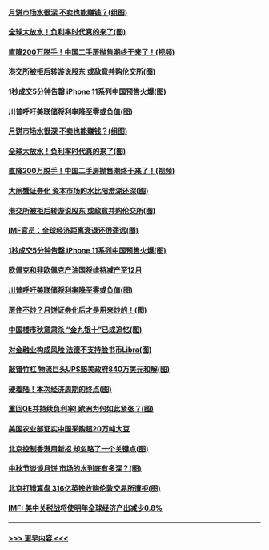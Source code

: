 #### [月饼市场水很深 不卖也能赚钱？(组图)](../pages/p5/907365.md?t=09150255) 
#### [全球大放水！负利率时代真的来了(图)](../pages/p5/907372.md?t=09150255) 
#### [直降200万脱手！中国二手房抛售潮终于来了！(视频)](../pages/p5/907361.md?t=09150255) 
#### [港交所被拒后转游说股东 或敌意并购伦交所(图)](../pages/p5/907380.md?t=09150255) 
#### [1秒成交5分钟告罄 iPhone 11系列中国预售火爆(图)](../pages/p5/907373.md?t=09150255) 
#### [川普呼吁美联储将利率降至零或负值(图)](../pages/p5/907303.md?t=09150255) 
#### [月饼市场水很深 不卖也能赚钱？(组图)](../pages/p5/907365.md?t=09150255) 
#### [全球大放水！负利率时代真的来了(图)](../pages/p5/907372.md?t=09150255) 
#### [直降200万脱手！中国二手房抛售潮终于来了！(视频)](../pages/p5/907361.md?t=09150255) 
#### [大闸蟹证券化 资本市场的水比阳澄湖还深(图)](../pages/p5/907370.md?t=09150255) 
#### [港交所被拒后转游说股东 或敌意并购伦交所(图)](../pages/p5/907380.md?t=09150255) 
#### [IMF官员：全球经济距离衰退还很遥远(图)](../pages/p5/907377.md?t=09150255) 
#### [1秒成交5分钟告罄 iPhone 11系列中国预售火爆(图)](../pages/p5/907373.md?t=09150255) 
#### [欧佩克和非欧佩克产油国将维持减产至12月](../pages/p5/907339.md?t=09150255) 
#### [川普呼吁美联储将利率降至零或负值(图)](../pages/p5/907303.md?t=09150255) 
#### [房住不炒？月饼证券化后才是用来炒的！(图)](../pages/p5/907337.md?t=09150255) 
#### [中国楼市秋意肃杀 “金九银十”已成追忆(图)](../pages/p5/907275.md?t=09150255) 
#### [对金融业构成风险 法德不支持脸书币Libra(图)](../pages/p5/907312.md?t=09150255) 
#### [敲错竹杠 物流巨头UPS赔美政府840万美元和解(图)](../pages/p5/907308.md?t=09150255) 
#### [硬着陆！本次经济周期的终点(图)](../pages/p5/907268.md?t=09150255) 
#### [重回QE并持续负利率! 欧洲为何如此紧张？(图)](../pages/p5/907269.md?t=09150255) 
#### [美国农业部证实中国采购超20万吨大豆](../pages/p5/907287.md?t=09150255) 
#### [北京控制香港用新招 却忽略了一个关键点(图)](../pages/p5/907256.md?t=09150255) 
#### [中秋节谈谈月饼 市场的水到底有多深？(图)](../pages/p5/907241.md?t=09150255) 
#### [北京打错算盘 316亿英镑收购伦敦交易所遭拒(图)](../pages/p5/907236.md?t=09150255) 
#### [IMF: 美中关税战将使明年全球经济产出减少0.8%](../pages/p5/907233.md?t=09150255) 

----
#### [ >>> 更早内容 <<< ](../indexes/p5-earlier.md)
